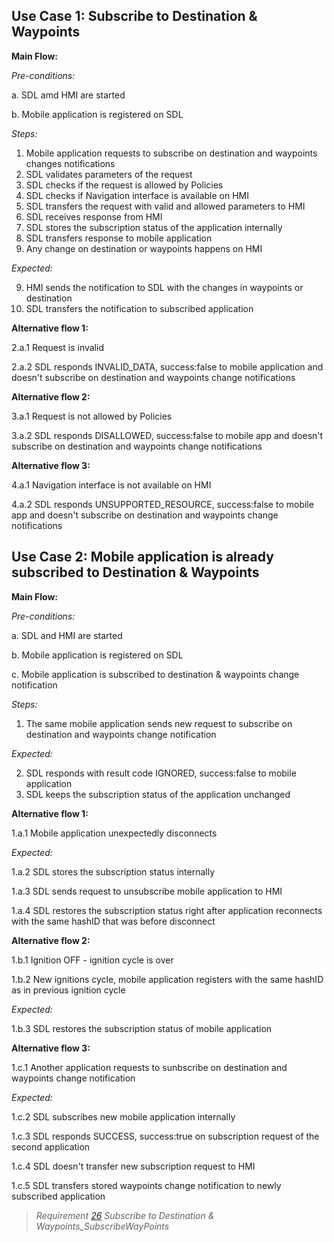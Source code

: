 ## Use Case 1: Subscribe to Destination & Waypoints

**Main Flow:**

_Pre-conditions:_

a. SDL amd HMI are started

b. Mobile application is registered on SDL

_Steps:_

1. Mobile application requests to subscribe on destination and waypoints changes notifications
2. SDL validates parameters of the request
3. SDL checks if the request is allowed by Policies
4. SDL checks if Navigation interface is available on HMI
5. SDL transfers the request with valid and allowed parameters to HMI
6. SDL receives response from HMI
7. SDL stores the subscription status of the application internally
8. SDL transfers response to mobile application
9. Any change on destination or waypoints happens on HMI

_Expected:_

9. HMI sends the notification to SDL with the changes in waypoints or destination
10. SDL transfers the notification to subscribed application

**Alternative flow 1:**

2.a.1 Request is invalid

2.a.2 SDL responds INVALID_DATA, success:false to mobile application and doesn't subscribe on destination and waypoints change notifications

**Alternative flow 2:**

3.a.1 Request is not allowed by Policies

3.a.2 SDL responds DISALLOWED, success:false to mobile app and doesn't subscribe on destination and waypoints change notifications

**Alternative flow 3:**

4.a.1 Navigation interface is not available on HMI

4.a.2 SDL responds UNSUPPORTED_RESOURCE, success:false to mobile app and doesn't subscribe on destination and waypoints change notifications

## Use Case 2: Mobile application is already subscribed to Destination & Waypoints

**Main Flow:**

_Pre-conditions:_

a. SDL and HMI are started

b. Mobile application is registered on SDL

c. Mobile application is subscribed to destination & waypoints change notification

_Steps:_

1. The same mobile application sends new request to subscribe on destination and waypoints change notification

_Expected:_

2. SDL responds with result code IGNORED, success:false to mobile application
3. SDL keeps the subscription status of the application unchanged

**Alternative flow 1:**

1.a.1 Mobile application unexpectedly disconnects

_Expected:_

1.a.2 SDL stores the subscription status internally

1.a.3 SDL sends request to unsubscribe mobile application to HMI

1.a.4 SDL restores the subscription status right after application reconnects with the same hashID that was before disconnect

**Alternative flow 2:**

1.b.1 Ignition OFF - ignition cycle is over

1.b.2 New ignitions cycle, mobile application registers with the same hashID as in previous ignition cycle

_Expected:_

1.b.3 SDL restores the subscription status of mobile application 

**Alternative flow 3:**

1.c.1 Another application requests to sunbscribe on destination and waypoints change notification

_Expected:_

1.c.2 SDL subscribes new mobile application internally

1.c.3 SDL responds SUCCESS, success:true on subscription request of the second application

1.c.4 SDL doesn't transfer new subscription request to HMI

1.c.5 SDL transfers stored waypoints change notification to newly subscribed application

> _Requirement [26](https://github.com/smartdevicelink/sdl_requirements/issues/26) Subscribe to Destination & Waypoints_SubscribeWayPoints_
